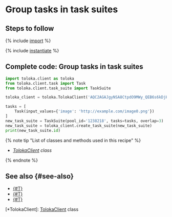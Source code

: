 # Group tasks in task suites

## Steps to follow

{% include [import](../_includes/recipes/import.md) %}

{% include [instantiate](../_includes/recipes/instantiate.md) %}

## Complete code: Group tasks in task suites

```python
import toloka.client as toloka
from toloka.client.task import Task
from toloka.client.task_suite import TaskSuite

toloka_client = toloka.TolokaClient('AQC2AGAJgyNSA8CtpdO9MWy_QEB6s6kDjHUoElE', 'PRODUCTION')

tasks = [
    Task(input_values={'image': 'http://example.com/image0.png'})
]
new_task_suite = TaskSuite(pool_id='1238218', tasks=tasks, overlap=3)
new_task_suite = toloka_client.create_task_suite(new_task_suite)
print(new_task_suite.id)
```

{% note tip "List of classes and methods used in this recipe" %}

- _[TolokaClient](../reference/toloka.client.TolokaClient.md) class_

{% endnote %}

## See also {#see-also}

- [{#T}](../../guide/concepts/overview.md)
- [{#T}](./learn-basics.md)
- [{#T}](./use-cases.md)

[*TolokaClient]: [TolokaClient](../reference/toloka.client.TolokaClient.md) class
